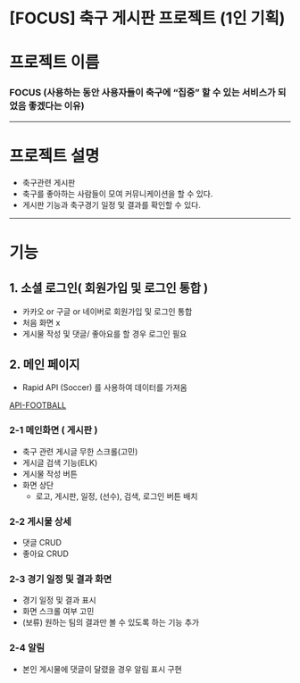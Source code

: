 # [FOCUS] 축구 게시판 프로젝트 (1인 기획)

# 프로젝트 이름

### FOCUS (사용하는 동안 사용자들이 축구에 “집중” 할 수 있는 서비스가 되었음 좋겠다는 이유)

---

# 프로젝트 설명

- 축구관련 게시판
- 축구를 좋아하는 사람들이 모여 커뮤니케이션을 할 수 있다.
- 게시판 기능과 축구경기 일정 및 결과를 확인할 수 있다.

---

# 기능

## 1. 소셜 로그인( 회원가입 및 로그인 통합 )

- 카카오 or 구글  or 네이버로 회원가입 및 로그인 통합
- 처음 화면 x
- 게시물 작성 및 댓글/ 좋아요를 할 경우 로그인 필요

## 2. 메인 페이지

- Rapid API (Soccer) 를 사용하여 데이터를 가져옴

[API-FOOTBALL](https://rapidapi.com/api-sports/api/api-football/playground/apiendpoint_09fdde85-c8a8-42cc-a492-816f46336dcf)

### 2-1 메인화면 ( 게시판 )

- 축구 관련 게시글 무한 스크롤(고민)
- 게시글 검색 기능(ELK)
- 게시물 작성 버튼
- 화면 상단
    - 로고, 게시판, 일정, (선수), 검색, 로그인 버튼 배치

### 2-2 게시물 상세

- 댓글 CRUD
- 좋아요 CRUD

### 2-3 경기 일정 및 결과 화면

- 경기 일정 및 결과 표시
- 화면 스크롤 여부 고민
- (보류) 원하는 팀의 결과만 볼 수 있도록 하는 기능 추가

### 2-4 알림

- 본인 게시물에 댓글이 달렸을 경우 알림 표시 구현
